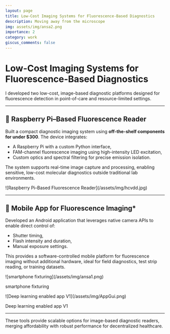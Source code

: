 ```yaml
---
layout: page
title: Low-Cost Imaging Systems for Fluorescence-Based Diagnostics
description: Moving away from the microscope
img: assets/img/ansa2.png
importance: 2
category: work
giscus_comments: false
---
```


# Low-Cost Imaging Systems for Fluorescence-Based Diagnostics

I developed two low-cost, image-based diagnostic platforms designed for fluorescence detection in point-of-care and resource-limited settings.

---

## 🧪 Raspberry Pi–Based Fluorescence Reader
Built a compact diagnostic imaging system using **off-the-shelf components for under $300**. The device integrates:
- A Raspberry Pi with a custom Python interface,  
- FAM-channel fluorescence imaging using high-intensity LED excitation,  
- Custom optics and spectral filtering for precise emission isolation.

The system supports real-time image capture and processing, enabling sensitive, low-cost molecular diagnostics outside traditional lab environments.

<div class="container">
  <div class="row">
    <div class="col-sm-12 col-md-6 offset-md-3 text-center">
      ![Raspberry Pi–Based Fluorescence Reader](/assets/img/hcvdd.jpg)
    </div>
  </div>
</div>

---

## 📱 Mobile App for Fluorescence Imaging* 
Developed an Android application that leverages native camera APIs to enable direct control of:
- Shutter timing,  
- Flash intensity and duration,  
- Manual exposure settings.

This provides a software-controlled mobile platform for fluorescence imaging without additional hardware, ideal for field diagnostics, test strip reading, or training datasets.

<div class="container">
  <div class="row">
    <div class="col-sm-12 col-md-6 text-center">
      ![smartphone fixturing](/assets/img/ansa1.png)
      <p>smartphone fixturing</p>
    </div>
    <div class="col-sm-12 col-md-6 text-center">
      ![Deep learning enabled app V1](/assets/img/AppGui.png)
      <p>Deep learning enabled app V1</p>
    </div>
  </div>
</div>

---

These tools provide scalable options for image-based diagnostic readers, merging affordability with robust performance for decentralized healthcare.
